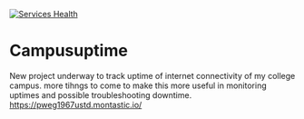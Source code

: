 [![Services Health](https://pweg1967ustd.montastic.io/badge)](https://pweg1967ustd.montastic.io)
# Campusuptime
New project underway to track uptime of internet connectivity of my college campus. more tihngs to come to make this more useful in monitoring uptimes and possible troubleshooting downtime.
https://pweg1967ustd.montastic.io/
